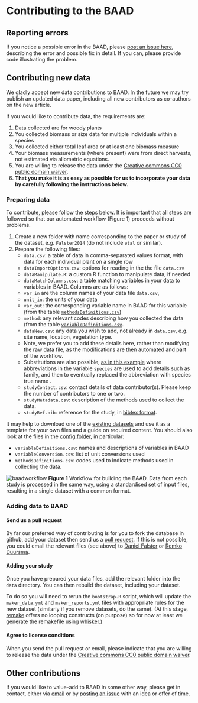 
Contributing to the BAAD
====================

## Reporting errors

If you notice a possible error in the BAAD, please [post an issue here](https://github.com/dfalster/baad/issues), describing the error and possible fix in detail. If you can, please provide code illustrating the problem.

## Contributing new data

We gladly accept new data contributions to BAAD. In the future we may try publish an updated data paper, including all new contributors as co-authors on the new article. 

If you would like to contribute data, the requirements are:

1. Data collected are for woody plants
2. You collected biomass or size data for multiple individuals within a species
3. You collected either total leaf area or at least one biomass measure
4. Your biomass measurements (where present) were from direct harvests, not estimated via allometric equations.
5. You are willing to release the data under the [Creative commons CC0 public domain waiver](http://creativecommons.org/about/cc0).
6. **That you make it is as easy as possible for us to incorporate your data by carefully following the instructions below.**

### Preparing data

To contribute, please follow the steps below. It is important that all steps are followed so that our automated workflow (Figure 1) proceeds without problems.

1. Create a new folder with name corresponding to the paper or study of the dataset, e.g. `Falster2014` (do not include `etal` or similar).
2. Prepare the following files:
	* `data.csv`: a table of data in comma-separated values format, with data for each individual plant on a single row
	* `dataImportOptions.csv`: options for reading in the the file `data.csv`
	* `dataManipulate.R`: a custom R function to manipulate data, if needed
	* `dataMatchColumns.csv`: a table matching variables in your data to variables in BAAD. Columns are as follows:
    * `var_in` are the column names of your data file `data.csv`, 
    * `unit_in`: the units of your data
    * `var_out`: the corresponding variable name in BAAD for this variable (from the table [`methodsDefinitions.csv`](https://github.com/dfalster/baad/blob/master/config/methodsDefinitions.csv))
    * `method`:  any relevant codes describing how you collected the data (from the table [`variableDefinitions.csv`](https://github.com/dfalster/baad/blob/master/config/variableDefinitions.csv).
	* `dataNew.csv`: any data you wish to add, not already in `data.csv`, e.g. site name, location, vegetation type. 
    * Note, we prefer you to add these details here, rather than modifying the raw data file, as the modifications are then automated and part of the workflow.
    * Substitutions are also possible, [as in this example](https://github.com/dfalster/baad/blob/master/data/Kohyama1994/dataNew.csv) where abbreviations in the variable `species` are used to add details such as family, and then to eventually replaced the abbreviation with species true name . 
	* `studyContact.csv`: contact details of data contributor(s). Please keep the number of contributors to one or two.
	* `studyMetadata.csv`: description of the methods used to collect the data.
	* `studyRef.bib`: reference for the study, in [bibtex format](http://en.wikipedia.org/wiki/BibTeX#Examples).

It may help to download one of the [existing datasets](https://github.com/dfalster/baad/tree/master/data) and use it as a template for your own files and a guide on required content. You should also look at the files in the [config folder](https://github.com/dfalster/baad/tree/master/config), in particular:
  * `variableDefinitions.csv`: names and descriptions of variables in BAAD
  * `variableConversion.csv`: list of unit conversions used
  * `methodsDefinitions.csv`: codes used to indicate methods used in collecting the data.

![baadworkflow](../ms/Figure2.png)
**Figure 1** Workflow for building the BAAD. Data from each study is processed in the same way, using a standardised set of input files, resulting in a single dataset with a common format.

### Adding data to BAAD

#### Send us a pull request

By far our preferred way of contributing is for you to fork the database in github, add your dataset then send us a [pull request](https://help.github.com/articles/using-pull-requests/). If this is not possible, you could email the relevant files (see above) to [Daniel Falster](http://web.science.mq.edu.au/directory/listing/person.htm?id=dfalster) or [Remko Duursma](http://pubapps.uws.edu.au/teldir/personprocess.php?9764).

#### Adding your study

Once you have prepared your data files, add the relevant folder into the `data` directory. You can then rebuild the dataset, including your dataset.

To do so you will need to rerun the `bootstrap.R` script, which will update the `maker_data.yml` and `maker_reports.yml` files with appropriate rules for the new dataset (similarly if you remove datasets, do the same). (At this stage, [remake](https://github.com/richfitz/remake) offers no looping constructs (on purpose) so for now at least we generate the remakefile using [whisker](https://github.com/edwindj/whisker).)

#### Agree to license conditions

When you send the pull request or email, please indicate that you are willing to release the data under the [Creative commons CC0 public domain waiver](http://creativecommons.org/about/cc0).

## Other contributions

If you would like to value-add to BAAD in some other way, please get in contact, either via [email](https://github.com/dfalster/baad/blob/master/config/contact.csv) or by [posting an issue](https://github.com/dfalster/baad/issues) with an idea or offer of time. 
